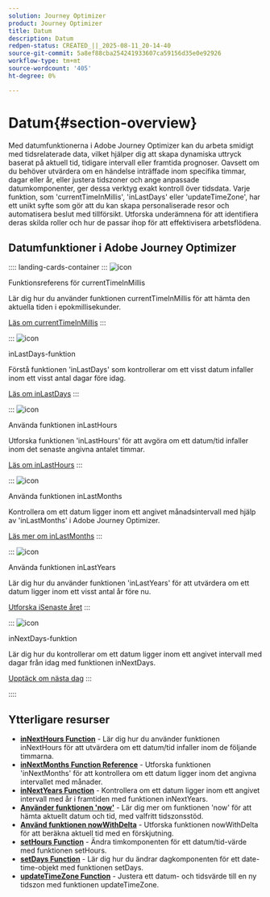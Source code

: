```yaml
---
solution: Journey Optimizer
product: Journey Optimizer
title: Datum
description: Datum
redpen-status: CREATED_||_2025-08-11_20-14-40
source-git-commit: 5a8ef88cba254241933607ca59156d35e0e92926
workflow-type: tm+mt
source-wordcount: '405'
ht-degree: 0%

---
```



# Datum{#section-overview}

Med datumfunktionerna i Adobe Journey Optimizer kan du arbeta smidigt med tidsrelaterade data, vilket hjälper dig att skapa dynamiska uttryck baserat på aktuell tid, tidigare intervall eller framtida prognoser. Oavsett om du behöver utvärdera om en händelse inträffade inom specifika timmar, dagar eller år, eller justera tidszoner och ange anpassade datumkomponenter, ger dessa verktyg exakt kontroll över tidsdata. Varje funktion, som &#39;currentTimeInMillis&#39;, &#39;inLastDays&#39; eller &#39;updateTimeZone&#39;, har ett unikt syfte som gör att du kan skapa personaliserade resor och automatisera beslut med tillförsikt. Utforska underämnena för att identifiera deras skilda roller och hur de passar ihop för att effektivisera arbetsflödena.

## Datumfunktioner i Adobe Journey Optimizer

:::: landing-cards-container
:::
![icon](https://cdn.experienceleague.adobe.com/icons/code-branch.svg)

Funktionsreferens för currentTimeInMillis

Lär dig hur du använder funktionen currentTimeInMillis för att hämta den aktuella tiden i epokmillisekunder.

[Läs om currentTimeInMillis](../using/building-journeys/functions/functioncurrenttimeinmillis.md)
:::

:::
![icon](https://cdn.experienceleague.adobe.com/icons/code-branch.svg)

inLastDays-funktion

Förstå funktionen &#39;inLastDays&#39; som kontrollerar om ett visst datum infaller inom ett visst antal dagar före idag.

[Läs om inLastDays](../using/building-journeys/functions/functioninlastdays.md)
:::

:::
![icon](https://cdn.experienceleague.adobe.com/icons/code-branch.svg)

Använda funktionen inLastHours

Utforska funktionen &#39;inLastHours&#39; för att avgöra om ett datum/tid infaller inom det senaste angivna antalet timmar.

[Läs om inLastHours](../using/building-journeys/functions/functioninlasthours.md)
:::

:::
![icon](https://cdn.experienceleague.adobe.com/icons/code-branch.svg)

Använda funktionen inLastMonths

Kontrollera om ett datum ligger inom ett angivet månadsintervall med hjälp av &#39;inLastMonths&#39; i Adobe Journey Optimizer.

[Läs mer om inLastMonths](../using/building-journeys/functions/functioninlastmonths.md)
:::

:::
![icon](https://cdn.experienceleague.adobe.com/icons/code-branch.svg)

Använda funktionen inLastYears

Lär dig hur du använder funktionen &#39;inLastYears&#39; för att utvärdera om ett datum ligger inom ett visst antal år före nu.

[Utforska iSenaste året](../using/building-journeys/functions/functioninlastyears.md)
:::

:::
![icon](https://cdn.experienceleague.adobe.com/icons/code-branch.svg)

inNextDays-funktion

Lär dig hur du kontrollerar om ett datum ligger inom ett angivet intervall med dagar från idag med funktionen inNextDays.

[Upptäck om nästa dag](../using/building-journeys/functions/functioninnextdays.md)
:::

::::


## Ytterligare resurser

- **[inNextHours Function](../using/building-journeys/functions/functioninnexthours.md)** - Lär dig hur du använder funktionen inNextHours för att utvärdera om ett datum/tid infaller inom de följande timmarna.
- **[inNextMonths Function Reference](../using/building-journeys/functions/functioninnextmonths.md)** - Utforska funktionen &#39;inNextMonths&#39; för att kontrollera om ett datum ligger inom det angivna intervallet med månader.
- **[inNextYears Function](../using/building-journeys/functions/functioninnextyears.md)** - Kontrollera om ett datum ligger inom ett angivet intervall med år i framtiden med funktionen inNextYears.
- **[Använder funktionen &#39;now&#39;](../using/building-journeys/functions/functionnow.md)** - Lär dig mer om funktionen &#39;now&#39; för att hämta aktuellt datum och tid, med valfritt tidszonsstöd.
- **[Använd funktionen nowWithDelta](../using/building-journeys/functions/functionnowwithdelta.md)** - Utforska funktionen nowWithDelta för att beräkna aktuell tid med en förskjutning.
- **[setHours Function](../using/building-journeys/functions/functionsethours.md)** - Ändra timkomponenten för ett datum/tid-värde med funktionen setHours.
- **[setDays Function](../using/building-journeys/functions/functionsetdays.md)** - Lär dig hur du ändrar dagkomponenten för ett date-time-objekt med funktionen setDays.
- **[updateTimeZone Function](../using/building-journeys/functions/functionupdatetimezone.md)** - Justera ett datum- och tidsvärde till en ny tidszon med funktionen updateTimeZone.
